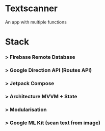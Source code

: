 # Textscanner
An app with multiple functions

# Stack
### > Firebase Remote Database
### > Google Direction API (Routes API)
### > Jetpack Compose
### > Architecture MVVM + State
### > Modularisation
### > Google ML Kit (scan text from image)
